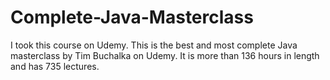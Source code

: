 # Complete-Java-Masterclass
I took this course on Udemy. This is the best and most complete Java masterclass by Tim Buchalka on Udemy. It is more than 136 hours in length and has 735 lectures.
